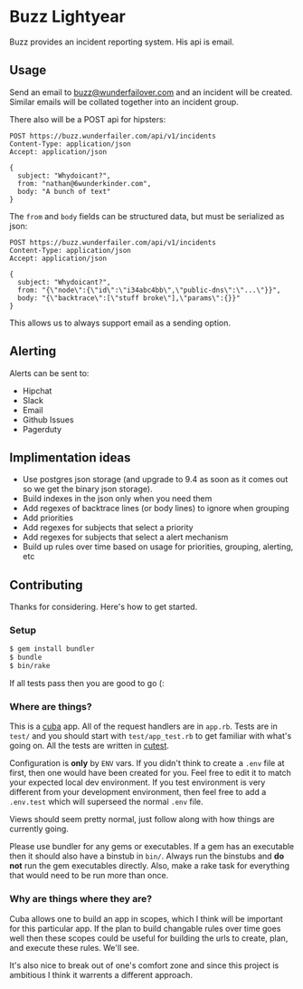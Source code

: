 # Buzz Lightyear

Buzz provides an incident reporting system. His api is email.

## Usage

Send an email to buzz@wunderfailover.com and an incident will be
created. Similar emails will be collated together into an incident
group.

There also will be a POST api for hipsters:

    POST https://buzz.wunderfailer.com/api/v1/incidents
    Content-Type: application/json
    Accept: application/json

    {
      subject: "Whydoicant?",
      from: "nathan@6wunderkinder.com",
      body: "A bunch of text"
    }

The `from` and `body` fields can be structured data, but must be
serialized as json:

    POST https://buzz.wunderfailer.com/api/v1/incidents
    Content-Type: application/json
    Accept: application/json

    {
      subject: "Whydoicant?",
      from: "{\"node\":{\"id\":\"i34abc4bb\",\"public-dns\":\"...\"}}",
      body: "{\"backtrace\":[\"stuff broke\"],\"params\":{}}"
    }

This allows us to always support email as a sending option.

## Alerting

Alerts can be sent to:

* Hipchat
* Slack
* Email
* Github Issues
* Pagerduty

## Implimentation ideas

* Use postgres json storage (and upgrade to 9.4 as soon as it comes out
  so we get the binary json storage).
* Build indexes in the json only when you need them
* Add regexes of backtrace lines (or body lines) to ignore when grouping
* Add priorities
* Add regexes for subjects that select a priority
* Add regexes for subjects that select a alert mechanism
* Build up rules over time based on usage for priorities, grouping,
  alerting, etc

## Contributing

Thanks for considering. Here's how to get started.

### Setup

```sh
$ gem install bundler
$ bundle
$ bin/rake
```

If all tests pass then you are good to go (:

### Where are things?

This is a [cuba][] app. All of the request handlers are in `app.rb`. Tests
are in `test/` and you should start with `test/app_test.rb` to get
familiar with what's going on. All the tests are written in [cutest][].

Configuration is **only** by `ENV` vars. If you didn't think to create a
`.env` file at first, then one would have been created for you. Feel
free to edit it to match your expected local dev environment. If you
test environment is very different from your development environment,
then feel free to add a `.env.test` which will superseed the normal
`.env` file.

Views should seem pretty normal, just follow along with how things are
currently going.

Please use bundler for any gems or executables. If a gem has an
executable then it should also have a binstub in `bin/`. Always run the
binstubs and **do not** run the gem executables directly. Also, make a
rake task for everything that would need to be run more than once.

[cuba]: https://github.com/soveran/cuba
[cutest]: https://github.com/djanowski/cutest

### Why are things where they are?

Cuba allows one to build an app in scopes, which I think will be
important for this particular app. If the plan to build changable rules
over time goes well then these scopes could be useful for building the
urls to create, plan, and execute these rules. We'll see.

It's also nice to break out of one's comfort zone and since this project
is ambitious I think it warrents a different approach.
